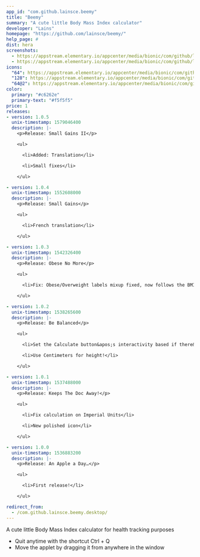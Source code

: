 ```yaml
---
app_id: "com.github.lainsce.beemy"
title: "Beemy"
summary: "A cute little Body Mass Index calculator"
developer: "Lains"
homepage: "https://github.com/lainsce/beemy/"
help_page: #
dist: hera
screenshots:
  - https://appstream.elementary.io/appcenter/media/bionic/com/github/lainsce.beemy/A4959FFFEC1EA8D23BD64FB412B715A0/screenshots/image-1_orig.png
  - https://appstream.elementary.io/appcenter/media/bionic/com/github/lainsce.beemy/A4959FFFEC1EA8D23BD64FB412B715A0/screenshots/image-2_orig.png
icons:
  "64": https://appstream.elementary.io/appcenter/media/bionic/com/github/lainsce.beemy/A4959FFFEC1EA8D23BD64FB412B715A0/icons/64x64/com.github.lainsce.beemy_com.github.lainsce.beemy.png
  "128": https://appstream.elementary.io/appcenter/media/bionic/com/github/lainsce.beemy/A4959FFFEC1EA8D23BD64FB412B715A0/icons/128x128/com.github.lainsce.beemy_com.github.lainsce.beemy.png
  "64@2": https://appstream.elementary.io/appcenter/media/bionic/com/github/lainsce.beemy/A4959FFFEC1EA8D23BD64FB412B715A0/icons/64x64@2/com.github.lainsce.beemy_com.github.lainsce.beemy.png
color:
  primary: "#c6262e"
  primary-text: "#f5f5f5"
price: 1
releases:
- version: 1.0.5
  unix-timestamp: 1579046400
  description: |-
    <p>Release: Small Gains II</p>

    <ul>

      <li>Added: Translation</li>

      <li>Small fixes</li>

    </ul>

- version: 1.0.4
  unix-timestamp: 1552608000
  description: |-
    <p>Release: Small Gains</p>

    <ul>

      <li>French translation</li>

    </ul>

- version: 1.0.3
  unix-timestamp: 1542326400
  description: |-
    <p>Release: Obese No More</p>

    <ul>

      <li>Fix: Obese/Overweight labels mixup fixed, now follows the BMI chart</li>

    </ul>

- version: 1.0.2
  unix-timestamp: 1538265600
  description: |-
    <p>Release: Be Balanced</p>

    <ul>

      <li>Set the Calculate button&apos;s interactivity based if there&apos;s data or not</li>

      <li>Use Centimeters for height!</li>

    </ul>

- version: 1.0.1
  unix-timestamp: 1537488000
  description: |-
    <p>Release: Keeps The Doc Away!</p>

    <ul>

      <li>Fix calculation on Imperial Units</li>

      <li>New polished icon</li>

    </ul>

- version: 1.0.0
  unix-timestamp: 1536883200
  description: |-
    <p>Release: An Apple a Day…</p>

    <ul>

      <li>First release!</li>

    </ul>

redirect_from:
  - /com.github.lainsce.beemy.desktop/
---
```

<p>A cute little Body Mass Index calculator for health tracking purposes</p>
<ul>
  <li>Quit anytime with the shortcut Ctrl + Q</li>
  <li>Move the applet by dragging it from anywhere in the window</li>
</ul>
